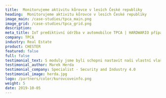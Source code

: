 ```yaml
---
title:  Monitorujeme aktivitu kůrovce v lesích České republiky
heading:  Monitorujeme aktivitu kůrovce v lesích České republiky
image_main: /case-studies/tpca_main.png
image_grid: /case-studies/tpca_grid.png
description:
meta_title: IoT prediktivní údržba v automobilce TPCA | HARDWARIO případová studie
company: TPCA
industry: Real Estate
product: CHESTER
featured: false
full: false
testimonial_text: S moduly jsme byli schopni nastavit naši vlastní vlaštovku Průmyslu 4.0 už za pár dní. A ušetřilo nám to čas i peníze.
testimonial_author: Marek Herda
testimonial_company: Specialist - Security and Industry 4.0
testimonial_image: herda.jpg
logo: /partners/color/kurovcoveinfo.png
weight: 5
date: 2019-10-05
---
```

